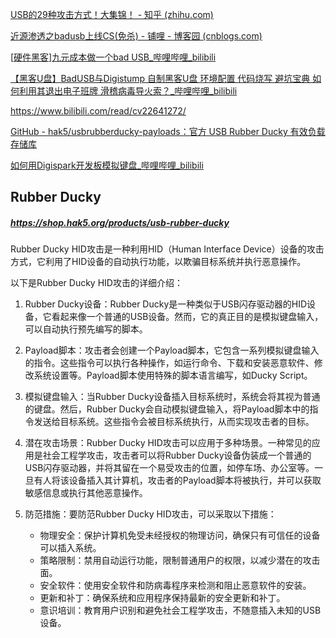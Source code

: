 [USB的29种攻击方式！大集锦！ - 知乎 (zhihu.com)](https://zhuanlan.zhihu.com/p/34617409)

[近源渗透之badusb上线CS(免杀) - 铺哩 - 博客园 (cnblogs.com)](https://www.cnblogs.com/cute-puli/p/17625768.html)

[[硬件黑客\]九元成本做一个bad USB_哔哩哔哩_bilibili](https://www.bilibili.com/video/av20732981/?spm_id_from=333.788.video.desc.click&vd_source=12529e4229ce118f01d5af970500b584)

[【黑客U盘】BadUSB与Digistump 自制黑客U盘 环境配置 代码烧写 避坑宝典 如何利用其退出电子班牌 滑稽病毒导火索？_哔哩哔哩_bilibili](https://www.bilibili.com/video/BV1z64y147oc/?spm_id_from=333.337.search-card.all.click&vd_source=12529e4229ce118f01d5af970500b584)

https://www.bilibili.com/read/cv22641272/

[GitHub - hak5/usbrubberducky-payloads：官方 USB Rubber Ducky 有效负载存储库](https://github.com/hak5/usbrubberducky-payloads)

[如何用Digispark开发板模拟键盘_哔哩哔哩_bilibili](https://www.bilibili.com/video/av18699066/?vd_source=12529e4229ce118f01d5af970500b584)

## Rubber Ducky



##### https://shop.hak5.org/products/usb-rubber-ducky



Rubber Ducky HID攻击是一种利用HID（Human Interface Device）设备的攻击方式，它利用了HID设备的自动执行功能，以欺骗目标系统并执行恶意操作。

以下是Rubber Ducky HID攻击的详细介绍：

1. Rubber Ducky设备：Rubber Ducky是一种类似于USB闪存驱动器的HID设备，它看起来像一个普通的USB设备。然而，它的真正目的是模拟键盘输入，可以自动执行预先编写的脚本。

2. Payload脚本：攻击者会创建一个Payload脚本，它包含一系列模拟键盘输入的指令。这些指令可以执行各种操作，如运行命令、下载和安装恶意软件、修改系统设置等。Payload脚本使用特殊的脚本语言编写，如Ducky Script。

3. 模拟键盘输入：当Rubber Ducky设备插入目标系统时，系统会将其视为普通的键盘。然后，Rubber Ducky会自动模拟键盘输入，将Payload脚本中的指令发送给目标系统。这些指令会被目标系统执行，从而实现攻击者的目标。

4. 潜在攻击场景：Rubber Ducky HID攻击可以应用于多种场景。一种常见的应用是社会工程学攻击，攻击者可以将Rubber Ducky设备伪装成一个普通的USB闪存驱动器，并将其留在一个易受攻击的位置，如停车场、办公室等。一旦有人将该设备插入其计算机，攻击者的Payload脚本将被执行，并可以获取敏感信息或执行其他恶意操作。

5. 防范措施：要防范Rubber Ducky HID攻击，可以采取以下措施：

   - 物理安全：保护计算机免受未经授权的物理访问，确保只有可信任的设备可以插入系统。
   - 策略限制：禁用自动运行功能，限制普通用户的权限，以减少潜在的攻击面。
   - 安全软件：使用安全软件和防病毒程序来检测和阻止恶意软件的安装。
   - 更新和补丁：确保系统和应用程序保持最新的安全更新和补丁。
   - 意识培训：教育用户识别和避免社会工程学攻击，不随意插入未知的USB设备。







